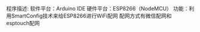 程序描述: 
软件平台：Arduino IDE 
硬件平台：ESP8266（NodeMCU） 
功能：利用SmartConfig技术来给ESP8266进行WiFi配网
配网方式有微信配网和esptouch配网
